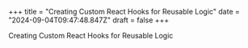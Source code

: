 +++
title = "Creating Custom React Hooks for Reusable Logic"
date = "2024-09-04T09:47:48.847Z"
draft = false
+++

Creating Custom React Hooks for Reusable Logic
        